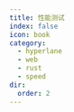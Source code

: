 ```yaml
---
title: 性能测试
index: false
icon: book
category:
  - hyperlane
  - web
  - rust
  - speed
dir:
  order: 2
---
```

